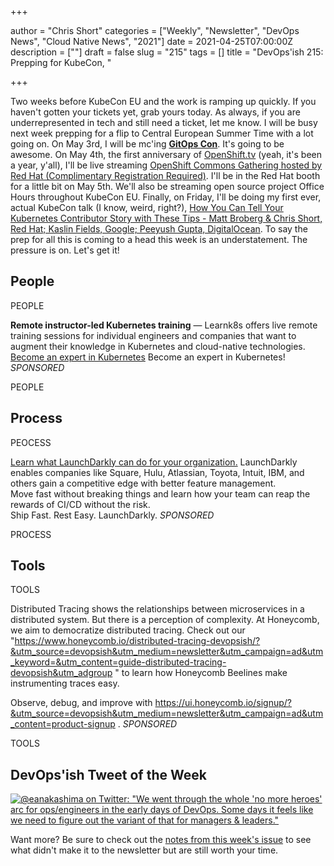 +++

author = "Chris Short"
categories = ["Weekly", "Newsletter", "DevOps News", "Cloud Native News", "2021"]
date = 2021-04-25T07:00:00Z
description = [""]
draft = false
slug = "215"
tags = []
title = "DevOps'ish 215: Prepping for KubeCon, "

+++

Two weeks before KubeCon EU and the work is ramping up quickly. If you haven't gotten your tickets yet, grab yours today. As always, if you are underrepresented in tech and still need a ticket, let me know. I will be busy next week prepping for a flip to Central European Summer Time with a lot going on. On May 3rd, I will be mc'ing [**GitOps Con**](https://kccnceu2021.sched.com/event/iZx4/gitops-con-hosted-by-weaveworks-redhat-complimentary-registration-required?iframe=no&w=100%&sidebar=yes&bg=no). It's going to be awesome. On May 4th, the first anniversary of [OpenShift.tv](https://openshift.tv/) (yeah, it's been a year, y'all), I'll be live streaming [OpenShift Commons Gathering hosted by Red Hat (Complimentary Registration Required)](https://kccnceu2021.sched.com/event/iE1J/openshift-commons-gathering-hosted-by-red-hat-complimentary-registration-required). I'll be in the Red Hat booth for a little bit on May 5th. We'll also be streaming open source project Office Hours throughout KubeCon EU. Finally, on Friday, I'll be doing my first ever, actual KubeCon talk (I know, weird, right?), [How You Can Tell Your Kubernetes Contributor Story with These Tips - Matt Broberg & Chris Short, Red Hat; Kaslin Fields, Google; Peeyush Gupta, DigitalOcean](https://kccnceu2021.sched.com/event/iE6I/how-you-can-tell-your-kubernetes-contributor-story-with-these-tips-matt-broberg-chris-short-red-hat-kaslin-fields-google-peeyush-gupta-digitalocean). To say the prep for all this is coming to a head this week is an understatement. The pressure is on. Let's get it!

## People

PEOPLE

**Remote instructor-led Kubernetes training** — Learnk8s offers live remote training sessions for individual engineers and companies that want to augment their knowledge in Kubernetes and cloud-native technologies. [Become an expert in Kubernetes](https://learnk8s.io/training) Become an expert in Kubernetes! *SPONSORED*

PEOPLE

## Process

PEOCESS

[Learn what LaunchDarkly can do for your organization.](https://learn.launchdarkly.com/demo?utm_source=devopsish&utm_medium=news_pod&utm_campaign=21q1-newsletter)
LaunchDarkly enables companies like Square, Hulu, Atlassian, Toyota, Intuit, IBM, and others gain a competitive edge with better feature management.  
Move fast without breaking things and learn how your team can reap the rewards of CI/CD without the risk.  
Ship Fast. Rest Easy. LaunchDarkly. *SPONSORED*

PROCESS

## Tools

TOOLS

Distributed Tracing shows the relationships between microservices in a distributed system. But there is a perception of complexity. At Honeycomb, we aim to democratize distributed tracing. Check out our "https://www.honeycomb.io/distributed-tracing-devopsish/?&utm_source=devopsish&utm_medium=newsletter&utm_campaign=ad&utm_keyword=&utm_content=guide-distributed-tracing-devopsish&utm_adgroup
" to learn how Honeycomb Beelines make instrumenting traces easy.

Observe, debug, and improve with https://ui.honeycomb.io/signup/?&utm_source=devopsish&utm_medium=newsletter&utm_campaign=ad&utm_content=product-signup
. *SPONSORED*

TOOLS

## DevOps'ish Tweet of the Week



[![@eanakashima on Twitter: "We went through the whole 'no more heroes' arc for ops/engineers in the early days of DevOps. Some days it feels like we need to figure out the variant of that for managers & leaders."](/images/215-devopsish-tweet-of-the-week.png)](https://twitter.com/eanakashima/status/1382065119400583169)

Want more? Be sure to check out the [notes from this week's issue](https://devopsish.com/215/notes/) to see what didn't make it to the newsletter but are still worth your time.

